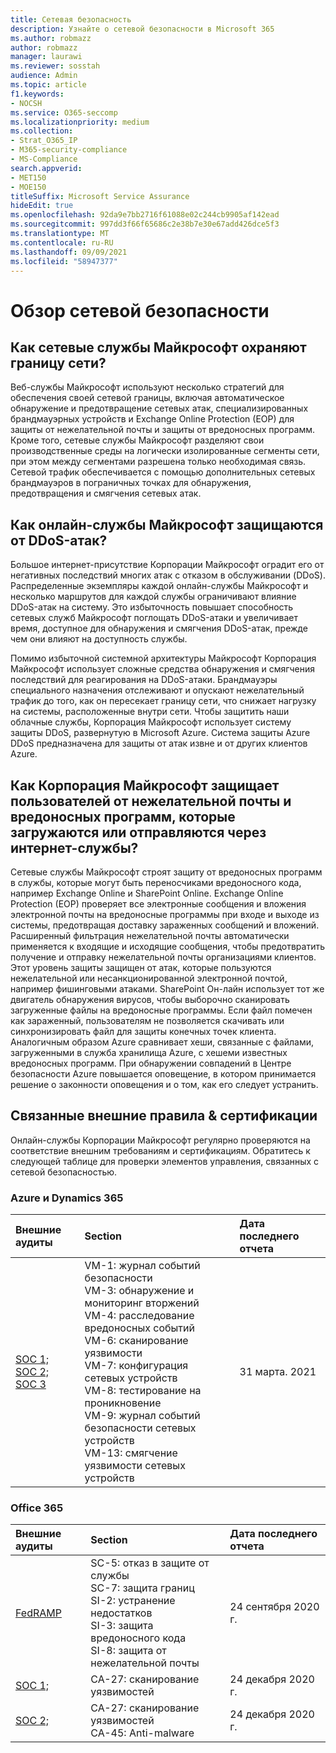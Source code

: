 ```yaml
---
title: Сетевая безопасность
description: Узнайте о сетевой безопасности в Microsoft 365
ms.author: robmazz
author: robmazz
manager: laurawi
ms.reviewer: sosstah
audience: Admin
ms.topic: article
f1.keywords:
- NOCSH
ms.service: O365-seccomp
ms.localizationpriority: medium
ms.collection:
- Strat_O365_IP
- M365-security-compliance
- MS-Compliance
search.appverid:
- MET150
- MOE150
titleSuffix: Microsoft Service Assurance
hideEdit: true
ms.openlocfilehash: 92da9e7bb2716f61088e02c244cb9905af142ead
ms.sourcegitcommit: 997dd3f66f65686c2e38b7e30e67add426dce5f3
ms.translationtype: MT
ms.contentlocale: ru-RU
ms.lasthandoff: 09/09/2021
ms.locfileid: "58947377"
---
```

# <a name="network-security-overview"></a>Обзор сетевой безопасности

## <a name="how-do-microsoft-online-services-secure-the-network-boundary"></a>Как сетевые службы Майкрософт охраняют границу сети?

Веб-службы Майкрософт используют несколько стратегий для обеспечения своей сетевой границы, включая автоматическое обнаружение и предотвращение сетевых атак, специализированных брандмауэрных устройств и Exchange Online Protection (EOP) для защиты от нежелательной почты и защиты от вредоносных программ. Кроме того, сетевые службы Майкрософт разделяют свои производственные среды на логически изолированные сегменты сети, при этом между сегментами разрешена только необходимая связь. Сетевой трафик обеспечивается с помощью дополнительных сетевых брандмауэров в пограничных точках для обнаружения, предотвращения и смягчения сетевых атак.

## <a name="how-do-microsoft-online-services-defend-against-ddos-attacks"></a>Как онлайн-службы Майкрософт защищаются от DDoS-атак?

Большое интернет-присутствие Корпорации Майкрософт оградит его от негативных последствий многих атак с отказом в обслуживании (DDoS). Распределенные экземпляры каждой онлайн-службы Майкрософт и несколько маршрутов для каждой службы ограничивают влияние DDoS-атак на систему. Это избыточность повышает способность сетевых служб Майкрософт поглощать DDoS-атаки и увеличивает время, доступное для обнаружения и смягчения DDoS-атак, прежде чем они влияют на доступность службы.

Помимо избыточной системной архитектуры Майкрософт Корпорация Майкрософт использует сложные средства обнаружения и смягчения последствий для реагирования на DDoS-атаки. Брандмауэры специального назначения отслеживают и опускают нежелательный трафик до того, как он пересекает границу сети, что снижает нагрузку на системы, расположенные внутри сети. Чтобы защитить наши облачные службы, Корпорация Майкрософт использует систему защиты DDoS, развернутую в Microsoft Azure. Система защиты Azure DDoS предназначена для защиты от атак извне и от других клиентов Azure.

## <a name="how-does-microsoft-protect-users-against-spam-and-malware-being-uploaded-or-sent-through-online-services"></a>Как Корпорация Майкрософт защищает пользователей от нежелательной почты и вредоносных программ, которые загружаются или отправляются через интернет-службы?

Сетевые службы Майкрософт строят защиту от вредоносных программ в службы, которые могут быть переносчиками вредоносного кода, например Exchange Online и SharePoint Online. Exchange Online Protection (EOP) проверяет все электронные сообщения и вложения электронной почты на вредоносные программы при входе и выходе из системы, предотвращая доставку зараженных сообщений и вложений. Расширенный фильтрация нежелательной почты автоматически применяется к входящие и исходящие сообщения, чтобы предотвратить получение и отправку нежелательной почты организациями клиентов. Этот уровень защиты защищен от атак, которые пользуются нежелательной или несанкционированной электронной почтой, например фишинговыми атаками. SharePoint Он-лайн использует тот же двигатель обнаружения вирусов, чтобы выборочно сканировать загруженные файлы на вредоносные программы. Если файл помечен как зараженный, пользователям не позволяется скачивать или синхронизировать файл для защиты конечных точек клиента. Аналогичным образом Azure сравнивает хеши, связанные с файлами, загруженными в служба хранилища Azure, с хешеми известных вредоносных программ. При обнаружении совпадений в Центре безопасности Azure повышается оповещение, в котором принимается решение о законности оповещения и о том, как его следует устранить.

## <a name="related-external-regulations--certifications"></a>Связанные внешние правила & сертификации

Онлайн-службы Корпорации Майкрософт регулярно проверяются на соответствие внешним требованиям и сертификациям. Обратитесь к следующей таблице для проверки элементов управления, связанных с сетевой безопасностью.

### <a name="azure-and-dynamics-365"></a>Azure и Dynamics 365

| **Внешние аудиты** | **Section** | **Дата последнего отчета** |
|:--------------------|:------------|:-----------------------|
| [SOC 1;](https://servicetrust.microsoft.com/ViewPage/MSComplianceGuideV3?command=Download&downloadType=Document&downloadId=b8721ebd-af20-42fe-b22f-8332b0a19517&tab=7027ead0-3d6b-11e9-b9e1-290b1eb4cdeb&docTab=7027ead0-3d6b-11e9-b9e1-290b1eb4cdeb_SOC_%2F_SSAE_16_Reports) <br> [SOC 2;](https://servicetrust.microsoft.com/ViewPage/MSComplianceGuideV3?command=Download&downloadType=Document&downloadId=234a0f57-83c1-4afc-a586-a0e7a59592f7&tab=7027ead0-3d6b-11e9-b9e1-290b1eb4cdeb&docTab=7027ead0-3d6b-11e9-b9e1-290b1eb4cdeb_SOC_%2F_SSAE_16_Reports) <br> [SOC 3](https://servicetrust.microsoft.com/ViewPage/MSComplianceGuideV3?command=Download&downloadType=Document&downloadId=75c8cbf6-e456-473c-a05e-34fea888ec2a&tab=7027ead0-3d6b-11e9-b9e1-290b1eb4cdeb&docTab=7027ead0-3d6b-11e9-b9e1-290b1eb4cdeb_SOC_%2F_SSAE_16_Reports) | VM-1: журнал событий безопасности <br> VM-3: обнаружение и мониторинг вторжений <br> VM-4: расследование вредоносных событий <br> VM-6: сканирование уязвимости <br> VM-7: конфигурация сетевых устройств <br> VM-8: тестирование на проникновение <br> VM-9: журнал событий безопасности сетевых устройств <br> VM-13: смягчение уязвимости сетевых устройств | 31 марта. 2021 |

### <a name="office-365"></a>Office 365

| **Внешние аудиты** | **Section** | **Дата последнего отчета** |
|:--------------------|:------------|:-----------------------|
| [FedRAMP](https://compliance.microsoft.com/compliancemanager) | SC-5: отказ в защите от службы <br> SC-7: защита границ <br> SI-2: устранение недостатков <br> SI-3: защита вредоносного кода <br> SI-8: защита от нежелательной почты | 24 сентября 2020 г. |
| [SOC 1;](https://servicetrust.microsoft.com/ViewPage/MSComplianceGuideV3?command=Download&downloadType=Document&downloadId=90df3f9c-3aaf-4dbf-99d0-ca9f2991721b&tab=7027ead0-3d6b-11e9-b9e1-290b1eb4cdeb&docTab=7027ead0-3d6b-11e9-b9e1-290b1eb4cdeb_SOC_%2F_SSAE_16_Reports) | CA-27: сканирование уязвимостей | 24 декабря 2020 г. |
| [SOC 2;](https://servicetrust.microsoft.com/ViewPage/MSComplianceGuideV3?command=Download&downloadType=Document&downloadId=a73c1738-7892-42b7-acd3-87b6371c53f6&tab=7027ead0-3d6b-11e9-b9e1-290b1eb4cdeb&docTab=7027ead0-3d6b-11e9-b9e1-290b1eb4cdeb_SOC_%2F_SSAE_16_Reports) | CA-27: сканирование уязвимостей <br> CA-45: Anti-malware | 24 декабря 2020 г. |